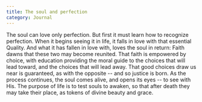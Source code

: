 ```yaml
---
title: The soul and perfection
category: Journal
---
```


The soul can love only perfection.  But first it must learn how to
recognize perfection.  When it begins seeing it in life, it falls in
love with that essential Quality.  And what it has fallen in love with,
loves the soul in return: Faith dawns that these two may become
reunited.  That faith is empowered by choice, with education providing
the moral guide to the choices that will lead toward, and the choices
that will lead away.  That good choices draw us near is guaranteed, as
with the opposite -- and so justice is born.  As the process continues,
the soul comes alive, and opens its eyes -- to see with His.  The
purpose of life is to test souls to awaken, so that after death they may
take their place, as tokens of divine beauty and grace.


